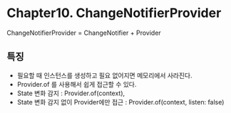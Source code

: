 # Chapter10. ChangeNotifierProvider

ChangeNotifierProvider = ChangeNotifier + Provider

## 특징

- 필요할 때 인스턴스를 생성하고 필요 없어지면 메모리에서 사라진다.
- Provider.of 를 사용해서 쉽게 접근할 수 있다.
- State 변화 감지 : Provider.of<T>(context),
- State 변화 감지 없이 Provider에만 접근 : Provider.of<T>(context, listen: false)
